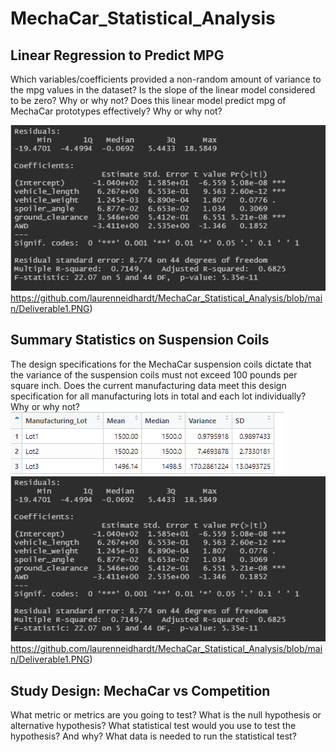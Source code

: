# MechaCar_Statistical_Analysis


## Linear Regression to Predict MPG
Which variables/coefficients provided a non-random amount of variance to the mpg values in the dataset?
Is the slope of the linear model considered to be zero? Why or why not?
Does this linear model predict mpg of MechaCar prototypes effectively? Why or why not?

![Deliverable1](https://github.com/laurenneidhardt/MechaCar_Statistical_Analysis/blob/main/Deliverable1.PNG)https://github.com/laurenneidhardt/MechaCar_Statistical_Analysis/blob/main/Deliverable1.PNG)
## Summary Statistics on Suspension Coils
The design specifications for the MechaCar suspension coils dictate that the variance of the suspension coils must not exceed 100 pounds per square inch. Does the current manufacturing data meet this design specification for all manufacturing lots in total and each lot individually? Why or why not?
![Deliverable2_LotSummary](https://github.com/laurenneidhardt/MechaCar_Statistical_Analysis/blob/main/Deliverable2_LotSummary.PNG)
![Deliverable1](https://github.com/laurenneidhardt/MechaCar_Statistical_Analysis/blob/main/Deliverable1.PNG)https://github.com/laurenneidhardt/MechaCar_Statistical_Analysis/blob/main/Deliverable1.PNG)
## Study Design: MechaCar vs Competition

What metric or metrics are you going to test?
What is the null hypothesis or alternative hypothesis?
What statistical test would you use to test the hypothesis? And why?
What data is needed to run the statistical test?
